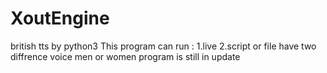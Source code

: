 # XoutEngine
british tts by python3
This program can run :
1.live
2.script or file 
have two diffrence voice
men or women
program is still in update
